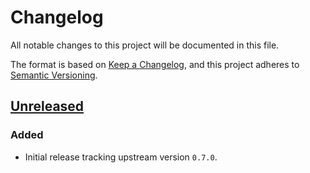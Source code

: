 # Changelog

All notable changes to this project will be documented in this file.

The format is based on [Keep a Changelog](https://keepachangelog.com/en/1.0.0/),
and this project adheres to [Semantic Versioning](https://semver.org/spec/v2.0.0.html).

## [Unreleased]

### Added

- Initial release tracking upstream version `0.7.0`.

[Unreleased]: https://github.com/giantswarm/cloud-provider-proxmox-app/tree/main
